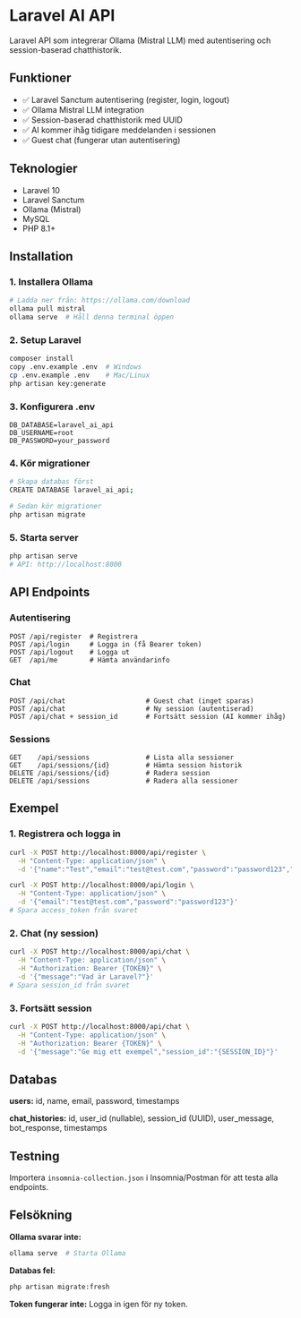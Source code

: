 # Laravel AI API

Laravel API som integrerar Ollama (Mistral LLM) med autentisering och session-baserad chatthistorik.

## Funktioner

- ✅ Laravel Sanctum autentisering (register, login, logout)
- ✅ Ollama Mistral LLM integration
- ✅ Session-baserad chatthistorik med UUID
- ✅ AI kommer ihåg tidigare meddelanden i sessionen
- ✅ Guest chat (fungerar utan autentisering)

## Teknologier

- Laravel 10
- Laravel Sanctum
- Ollama (Mistral)
- MySQL
- PHP 8.1+

## Installation

### 1. Installera Ollama
```bash
# Ladda ner från: https://ollama.com/download
ollama pull mistral
ollama serve  # Håll denna terminal öppen
```

### 2. Setup Laravel
```bash
composer install
copy .env.example .env  # Windows
cp .env.example .env    # Mac/Linux
php artisan key:generate
```

### 3. Konfigurera .env
```env
DB_DATABASE=laravel_ai_api
DB_USERNAME=root
DB_PASSWORD=your_password
```

### 4. Kör migrationer
```bash
# Skapa databas först
CREATE DATABASE laravel_ai_api;

# Sedan kör migrationer
php artisan migrate
```

### 5. Starta server
```bash
php artisan serve
# API: http://localhost:8000
```

## API Endpoints

### Autentisering
```http
POST /api/register  # Registrera
POST /api/login     # Logga in (få Bearer token)
POST /api/logout    # Logga ut
GET  /api/me        # Hämta användarinfo
```

### Chat
```http
POST /api/chat                    # Guest chat (inget sparas)
POST /api/chat                    # Ny session (autentiserad)
POST /api/chat + session_id       # Fortsätt session (AI kommer ihåg)
```

### Sessions
```http
GET    /api/sessions              # Lista alla sessioner
GET    /api/sessions/{id}         # Hämta session historik
DELETE /api/sessions/{id}         # Radera session
DELETE /api/sessions              # Radera alla sessioner
```

## Exempel

### 1. Registrera och logga in
```bash
curl -X POST http://localhost:8000/api/register \
  -H "Content-Type: application/json" \
  -d '{"name":"Test","email":"test@test.com","password":"password123","password_confirmation":"password123"}'

curl -X POST http://localhost:8000/api/login \
  -H "Content-Type: application/json" \
  -d '{"email":"test@test.com","password":"password123"}'
# Spara access_token från svaret
```

### 2. Chat (ny session)
```bash
curl -X POST http://localhost:8000/api/chat \
  -H "Content-Type: application/json" \
  -H "Authorization: Bearer {TOKEN}" \
  -d '{"message":"Vad är Laravel?"}'
# Spara session_id från svaret
```

### 3. Fortsätt session
```bash
curl -X POST http://localhost:8000/api/chat \
  -H "Content-Type: application/json" \
  -H "Authorization: Bearer {TOKEN}" \
  -d '{"message":"Ge mig ett exempel","session_id":"{SESSION_ID}"}'
```

## Databas

**users:** id, name, email, password, timestamps

**chat_histories:** id, user_id (nullable), session_id (UUID), user_message, bot_response, timestamps

## Testning

Importera `insomnia-collection.json` i Insomnia/Postman för att testa alla endpoints.

## Felsökning

**Ollama svarar inte:**
```bash
ollama serve  # Starta Ollama
```

**Databas fel:**
```bash
php artisan migrate:fresh
```

**Token fungerar inte:**
Logga in igen för ny token.

